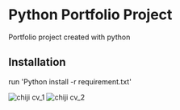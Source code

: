 # Python Portfolio Project

Portfolio project created with python

## Installation
run 'Python install -r requirement.txt'
  
![chiji cv_1](https://user-images.githubusercontent.com/35651026/178736540-08d57876-9735-4e5a-abf5-1416196dc151.png)
![chiji cv_2](https://user-images.githubusercontent.com/35651026/178736467-cf9334c6-bbd0-4de5-8cbd-5aceb576761c.png)
